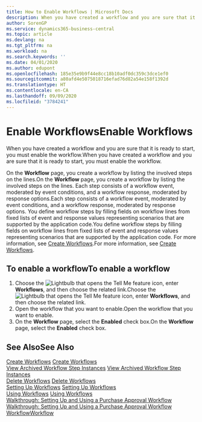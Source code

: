```yaml
---
title: How to Enable Workflows | Microsoft Docs
description: When you have created a workflow and you are sure that it is ready to start, you must enable the workflow.
author: SorenGP
ms.service: dynamics365-business-central
ms.topic: article
ms.devlang: na
ms.tgt_pltfrm: na
ms.workload: na
ms.search.keywords: ''
ms.date: 04/01/2020
ms.author: edupont
ms.openlocfilehash: 185e35e9b9f44e8cc18b10adf0dc359c3dce1ef0
ms.sourcegitcommit: a80afd4e5075018716efad76d82a54e158f1392d
ms.translationtype: HT
ms.contentlocale: en-CA
ms.lasthandoff: 09/09/2020
ms.locfileid: "3784241"
---
```

# <a name="enable-workflows"></a><span data-ttu-id="1a2dc-103">Enable Workflows</span><span class="sxs-lookup"><span data-stu-id="1a2dc-103">Enable Workflows</span></span>
<span data-ttu-id="1a2dc-104">When you have created a workflow and you are sure that it is ready to start, you must enable the workflow.</span><span class="sxs-lookup"><span data-stu-id="1a2dc-104">When you have created a workflow and you are sure that it is ready to start, you must enable the workflow.</span></span>  

 <span data-ttu-id="1a2dc-105">On the **Workflow** page, you create a workflow by listing the involved steps on the lines.</span><span class="sxs-lookup"><span data-stu-id="1a2dc-105">On the **Workflow** page, you create a workflow by listing the involved steps on the lines.</span></span> <span data-ttu-id="1a2dc-106">Each step consists of a workflow event, moderated by event conditions, and a workflow response, moderated by response options.</span><span class="sxs-lookup"><span data-stu-id="1a2dc-106">Each step consists of a workflow event, moderated by event conditions, and a workflow response, moderated by response options.</span></span> <span data-ttu-id="1a2dc-107">You define workflow steps by filling fields on workflow lines from fixed lists of event and response values representing scenarios that are supported by the application code.</span><span class="sxs-lookup"><span data-stu-id="1a2dc-107">You define workflow steps by filling fields on workflow lines from fixed lists of event and response values representing scenarios that are supported by the application code.</span></span> <span data-ttu-id="1a2dc-108">For more information, see [Create Workflows](across-how-to-create-workflows.md).</span><span class="sxs-lookup"><span data-stu-id="1a2dc-108">For more information, see [Create Workflows](across-how-to-create-workflows.md).</span></span>  

## <a name="to-enable-a-workflow"></a><span data-ttu-id="1a2dc-109">To enable a workflow</span><span class="sxs-lookup"><span data-stu-id="1a2dc-109">To enable a workflow</span></span>  
1.  <span data-ttu-id="1a2dc-110">Choose the ![Lightbulb that opens the Tell Me feature](media/ui-search/search_small.png "Tell me what you want to do") icon, enter **Workflows**, and then choose the related link.</span><span class="sxs-lookup"><span data-stu-id="1a2dc-110">Choose the ![Lightbulb that opens the Tell Me feature](media/ui-search/search_small.png "Tell me what you want to do") icon, enter **Workflows**, and then choose the related link.</span></span>  
2.  <span data-ttu-id="1a2dc-111">Open the workflow that you want to enable.</span><span class="sxs-lookup"><span data-stu-id="1a2dc-111">Open the workflow that you want to enable.</span></span>  
3.  <span data-ttu-id="1a2dc-112">On the **Workflow** page, select the **Enabled** check box.</span><span class="sxs-lookup"><span data-stu-id="1a2dc-112">On the **Workflow** page, select the **Enabled** check box.</span></span>  

## <a name="see-also"></a><span data-ttu-id="1a2dc-113">See Also</span><span class="sxs-lookup"><span data-stu-id="1a2dc-113">See Also</span></span>  
 <span data-ttu-id="1a2dc-114">[Create Workflows](across-how-to-create-workflows.md) </span><span class="sxs-lookup"><span data-stu-id="1a2dc-114">[Create Workflows](across-how-to-create-workflows.md) </span></span>  
 <span data-ttu-id="1a2dc-115">[View Archived Workflow Step Instances](across-how-to-view-archived-workflow-step-instances.md) </span><span class="sxs-lookup"><span data-stu-id="1a2dc-115">[View Archived Workflow Step Instances](across-how-to-view-archived-workflow-step-instances.md) </span></span>  
 <span data-ttu-id="1a2dc-116">[Delete Workflows](across-how-to-delete-workflows.md) </span><span class="sxs-lookup"><span data-stu-id="1a2dc-116">[Delete Workflows](across-how-to-delete-workflows.md) </span></span>  
 <span data-ttu-id="1a2dc-117">[Setting Up Workflows](across-set-up-workflows.md) </span><span class="sxs-lookup"><span data-stu-id="1a2dc-117">[Setting Up Workflows](across-set-up-workflows.md) </span></span>  
 <span data-ttu-id="1a2dc-118">[Using Workflows](across-use-workflows.md) </span><span class="sxs-lookup"><span data-stu-id="1a2dc-118">[Using Workflows](across-use-workflows.md) </span></span>  
 <span data-ttu-id="1a2dc-119">[Walkthrough: Setting Up and Using a Purchase Approval Workflow](walkthrough-setting-up-and-using-a-purchase-approval-workflow.md) </span><span class="sxs-lookup"><span data-stu-id="1a2dc-119">[Walkthrough: Setting Up and Using a Purchase Approval Workflow](walkthrough-setting-up-and-using-a-purchase-approval-workflow.md) </span></span>  
 [<span data-ttu-id="1a2dc-120">Workflow</span><span class="sxs-lookup"><span data-stu-id="1a2dc-120">Workflow</span></span>](across-workflow.md)   
